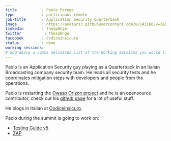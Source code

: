 ```yaml
---
title           : Paolo Perego
type            : participant-remote
job-title       : Application Security Quarterback
image           : https://avatars3.githubusercontent.com/u/143166?v=3&s=460
linkedin        : thesp0nge
twitter          : thesp0nge
facebook        : CodiceInsicuro
status          : done
working sessions:
# add above a comma delimited list of the Working Sessions you would like to attend (use the session's title)
---
```


Paolo is an Application Security guy playing as a Quarterback in an Italian
Broadcasting company security team. He leads all security tests and he
coordinates mitigation steps with developers and people from the operations.

Paolo is restarting the [Owasp Orizon
project](https://www.owasp.org/index.php/Category:OWASP_Orizon_Project) and he
is an opensource contributor, check out his [github
page](https://github.com/thesp0nge) for a lot of useful stuff.

He blogs in Italian at [CodiceInsicuro](https://codiceinsicuro.it).

Paolo during the summit is going to work on: 
* [Testing Guide v5](http://owaspsummit.org/Working-Sessions/Project-Summit/Testing-Guide-v5.html)
* [ZAP](http://owaspsummit.org/Working-Sessions/Project-Summit/ZAP.html)

